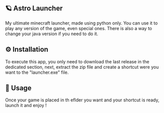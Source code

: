 ## 🪐 Astro Launcher
My ultimate minecraft launcher, made using python only.
You can use it to play any version of the game, even special ones.
There is also a way to change your java version if you need to do it.
<img src=""></h1>


## ⚙️ Installation
To execute this app, you only need to download the last release in the dedicated section, next, extract the zip file and create a shortcut were you want to the "launcher.exe" file.

## 🚀 Usage
Once your game is placed in th eflder you want and your shortcut is ready, launch it and enjoy !
